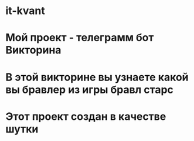 # it-kvant
# Мой проект - телеграмм бот Викторина
# В этой викторине вы узнаете какой вы бравлер из игры бравл старс
# Этот проект создан в качестве шутки
